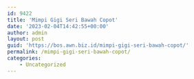 ```yaml
---
id: 9422
title: 'Mimpi Gigi Seri Bawah Copot'
date: '2023-02-04T14:42:55+00:00'
author: admin
layout: post
guid: 'https://bos.awn.biz.id/mimpi-gigi-seri-bawah-copot/'
permalink: /mimpi-gigi-seri-bawah-copot/
categories:
    - Uncategorized
---
```


